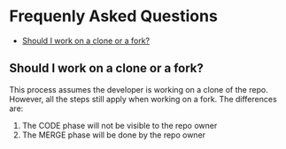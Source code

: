 # Frequenly Asked Questions

<!-- vim-markdown-toc GFM -->

* [Should I work on a clone or a fork?](#should-i-work-on-a-clone-or-a-fork)

<!-- vim-markdown-toc -->

## Should I work on a clone or a fork?
This process assumes the developer is working on a clone of the repo.
However, all the steps still apply when working on a fork.
The differences are:
1. The CODE phase will not be visible to the repo owner
1. The MERGE phase will be done by the repo owner


